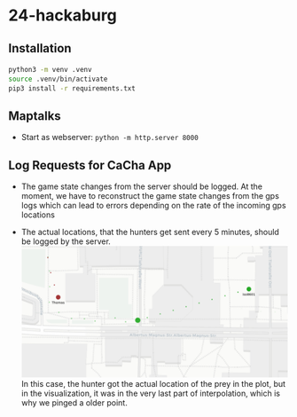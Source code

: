 # 24-hackaburg

## Installation

```bash
python3 -m venv .venv
source .venv/bin/activate
pip3 install -r requirements.txt
```

## Maptalks

* Start as webserver: `python -m http.server 8000`

## Log Requests for CaCha App

* The game state changes from the server should be logged. At the moment, we have to reconstruct the game state changes from the gps logs which can lead to errors depending on the rate of the incoming gps locations

* The actual locations, that the hunters get sent every 5 minutes, should be logged by the server.
![Prey Pings](assets/prey_pings.png)
In this case, the hunter got the actual location of the prey in the plot, but in the visualization, it was in the very last part of interpolation, which is why we pinged a older point.
